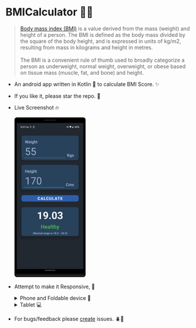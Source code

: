 # BMICalculator 💪🏻
> [Body mass index (BMI)](https://en.wikipedia.org/wiki/Body_mass_index) is a value derived from the mass (weight) and height of a person. The BMI is defined as the body mass divided by the square of the body height, and is expressed in units of kg/m2, resulting from mass in kilograms and height in metres. <br> <br>
> The BMI is a convenient rule of thumb used to broadly categorize a person as underweight, normal weight, overweight, or obese based on tissue mass (muscle, fat, and bone) and height.

- An android app written in Kotlin 💜 to calculate BMI Score. ✨
- If you like it, please star the repo. 🌟
- Live Screenshot 🔥 <br> <br>
  <img width="40%" height="auto" src="./screenshot/BMI_SS.png"/>

- Attempt to make it Responsive, 🔎

  <details>
    <summary>Phone and Foldable device 📱</summary>
  
    <img src="./screenshot/BMI_ss_phone_fold.png"/>
  </details>

  <details>
    <summary>Tablet 💻 </summary>
  
    <img src="./screenshot/BMI_ss_tablet.png"/>
  </details>

- For bugs/feedback please [create](https://github.com/SandeepUrankar/BMICalculator/issues/new) issues. 🪲🐛
